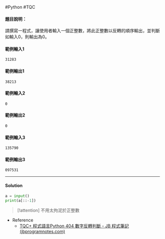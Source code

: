 #Python #TQC 
#### 題目說明：

請撰寫一程式，讓使用者輸入一個正整數，將此正整數以反轉的順序輸出，並判斷如輸入0，則輸出為0。

#### 範例輸入1

```
31283
```

#### 範例輸出1

```
38213
```

#### 範例輸入2

```
0
```

#### 範例輸出2

```
0
```

#### 範例輸入3

```
135790
```

#### 範例輸出3

```
097531
```

---
#### Solution
```python linenums="1" linenums="1"
a = input()
print(a[::-1])
```

>[!attention]
>不用太拘泥於正整數

- Reference
	- [TQC+ 程式語言Python 404 數字反轉判斷 - JB 程式筆記 (jbprogramnotes.com)](https://jbprogramnotes.com/2020/05/tqc-%e7%a8%8b%e5%bc%8f%e8%aa%9e%e8%a8%80python-404-%e6%95%b8%e5%ad%97%e5%8f%8d%e8%bd%89%e5%88%a4%e6%96%b7/)